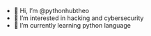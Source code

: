 - 👋 Hi, I’m @pythonhubtheo
- 👀 I’m interested in hacking and cybersecurity
- 🌱 I’m currently learning python language

<!---
pythonhubtheo/pythonhubtheo is a ✨ special ✨ repository because its `README.md` (this file) appears on your GitHub profile.
You can click the Preview link to take a look at your changes.
--->
